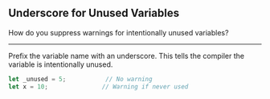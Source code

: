 ## Underscore for Unused Variables

How do you suppress warnings for intentionally unused variables?

---

Prefix the variable name with an underscore. This tells the compiler the variable is intentionally unused.

```rust
let _unused = 5;           // No warning
let x = 10;               // Warning if never used
```

